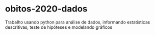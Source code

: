 # obitos-2020-dados
Trabalho usando python para análise de dados, informando estatísticas descritivas, teste de hipóteses e modelando gráficos
